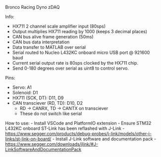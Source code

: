 Bronco Racing Dyno zDAQ

Info:
  - HX711 2 channel scale amplifier input (80sps)
  - Output multiplies HX711 reading by 1000 (keeps 3 decimal places)
  - CAN bus alive frame generation (50ms)
  - CAN bus data interpretation
  - Data transfer to MATLAB over serial
  - Serial routed to Nucleo L432KC onboard micro USB port @ 921600 baud
  - Current serial output rate is 80sps clocked by the HX711 chip.
  - Send 0-180 degrees over serial as uint8 to control servo.

Pins:
  - Servo: A1
  - Solenoid: D1
  - HX711 (SCK, DT): D11, D9
  - CAN transciever (RD, TD): D10, D2
    - RD -> CANRX, TD -> CANTX on transciever
    - These do not switch like serial

How to use:
    - Install VSCode and PlatformIO extension
    - Ensure STM32 L432KC onboard ST-Link has been reflashed with J-Link
        - https://www.segger.com/products/debug-probes/j-link/models/other-j-links/st-link-on-board/
    - Install J-Link software and documentation pack
        - https://www.segger.com/downloads/jlink/#J-LinkSoftwareAndDocumentationPack
